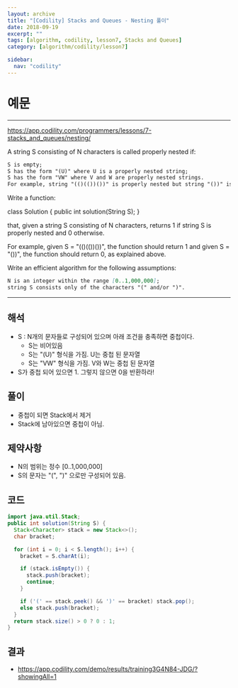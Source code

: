 ```yaml
---
layout: archive
title: "[Codility] Stacks and Queues - Nesting 풀이"
date: 2018-09-19
excerpt: ""
tags: [algorithm, codility, lesson7, Stacks and Queues]
category: [algorithm/codility/lesson7]

sidebar:
  nav: "codility"
---
```


# 예문

* * *

<https://app.codility.com/programmers/lessons/7-stacks_and_queues/nesting/>

A string S consisting of N characters is called properly nested if:

``` markdown
S is empty;
S has the form "(U)" where U is a properly nested string;
S has the form "VW" where V and W are properly nested strings.
For example, string "(()(())())" is properly nested but string "())" isn't.
```

Write a function:

class Solution { public int solution(String S); }

that, given a string S consisting of N characters, returns 1 if string S is properly nested and 0 otherwise.

For example, given S = "(()(())())", the function should return 1 and given S = "())", the function should return 0, as explained above.

Write an efficient algorithm for the following assumptions:

``` markdown
N is an integer within the range [0..1,000,000];
string S consists only of the characters "(" and/or ")".
```

* * *

## 해석

* S : N개의 문자들로 구성되어 있으며 아래 조건을 충족하면 중첩이다.
  * S는 비어있음
  * S는 "(U)" 형식을 가짐. U는 중첩 된 문자열
  * S는 "VW" 형식을 가짐. V와 W는 중첩 된 문자열
* S가 중첩 되어 있으면 1. 그렇지 않으면 0을 반환하라!

## 풀이

* 중첩이 되면 Stack에서 제거
* Stack에 남아있으면 중첩이 아님.

## 제약사항

* N의 범위는 정수 [0..1,000,000]
* S의 문자는 "(", ")" 으로만 구성되어 있음.

## 코드

``` java
import java.util.Stack;
public int solution(String S) {
  Stack<Character> stack = new Stack<>();
  char bracket;

  for (int i = 0; i < S.length(); i++) {
    bracket = S.charAt(i);

    if (stack.isEmpty()) {
      stack.push(bracket);
      continue;
    }

    if ('(' == stack.peek() && ')' == bracket) stack.pop();
    else stack.push(bracket);
  }
  return stack.size() > 0 ? 0 : 1;
}
```

## 결과

* <https://app.codility.com/demo/results/training3G4N84-JDG/?showingAll=1>